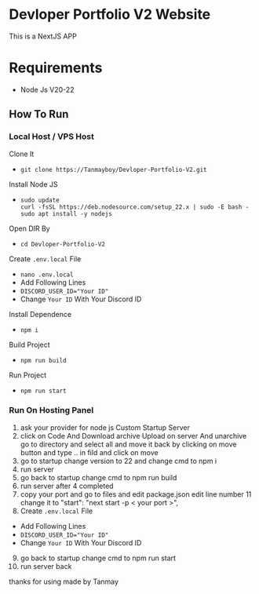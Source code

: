 # Devloper Portfolio V2 Website

This is a NextJS APP
# Requirements
- Node Js V20-22

## How To Run
### Local Host / VPS Host 
Clone It
- ``` git clone https://Tanmayboy/Devloper-Portfolio-V2.git ```

Install Node JS
- ```
  sudo update
  curl -fsSL https://deb.nodesource.com/setup_22.x | sudo -E bash -
  sudo apt install -y nodejs
  ```
  
Open DIR By 
- ``` cd Devloper-Portfolio-V2 ```

Create ```.env.local``` File
- ``` nano .env.local ```
- Add Following Lines
- ``` DISCORD_USER_ID="Your ID" ```
- Change ```Your ID``` With Your Discord ID
  
Install Dependence 
- ``` npm i ```

Build Project 
- ``` npm run build ```

Run Project 
- ``` npm run start ```

### Run On Hosting Panel
1. ask your provider for node js Custom Startup Server
2. click on Code And Download archive Upload on server And unarchive go to directory and select all and move it back by clicking on move button and type .. in fild and click on move
3. go to startup change version to 22 and change cmd to npm i
4. run server
5. go back to startup change cmd to npm run build
6. run server after 4 completed
7. copy your port and go to files and edit package.json edit line number 11 change it to "start": "next start -p < your port >",
8. Create ```.env.local``` File
  - Add Following Lines
  - ``` DISCORD_USER_ID="Your ID" ```
  - Change ```Your ID``` With Your Discord ID
9. go back to startup change cmd to npm run start
10. run server back

thanks for using 
made by Tanmay
